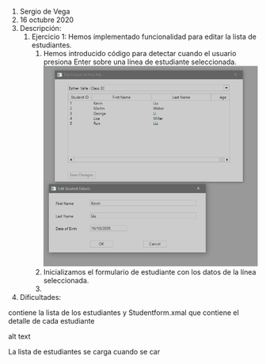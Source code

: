 1. Sergio de Vega
2. 16 octubre 2020
3. Descripción:
   1. Ejercicio 1: Hemos implementado funcionalidad para editar la lista de estudiantes.
      1. Hemos introducido código para detectar cuando el usuario presiona Enter sobre una línea de estudiante seleccionada. ![](images\Captura1.png)
      2. Inicializamos el formulario de estudiante con los datos de la línea seleccionada.
      3. 
4. Dificultades:

contiene la lista de los estudiantes y Studentform.xmal que contiene el detalle de cada estudiante

alt text

La lista de estudiantes se carga cuando se car
